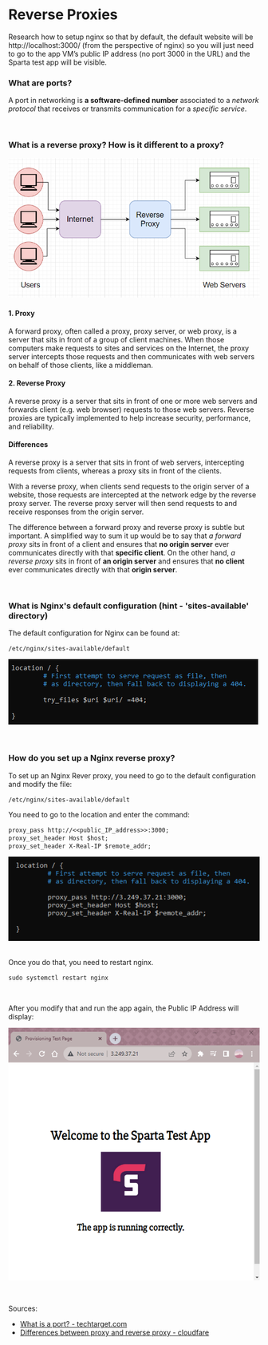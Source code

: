 # Reverse Proxies

Research how to setup nginx so that by default, the default website will be http://localhost:3000/ (from the perspective of nginx) so you will just need to go to the app VM’s public IP address (no port 3000 in the URL) and the Sparta test app will be visible.


### What are ports?
A port in networking is **a software-defined number** associated to a *network protocol* that receives or transmits communication for a *specific service*.

<br>

### What is a reverse proxy? How is it different to a proxy?

![AltText](Images/reverse_proxies_diagram.png)

#### 1. Proxy
A forward proxy, often called a proxy, proxy server, or web proxy, is a server that sits in front of a group of client machines. When those computers make requests to sites and services on the Internet, the proxy server intercepts those requests and then communicates with web servers on behalf of those clients, like a middleman.

#### 2. Reverse Proxy
A reverse proxy is a server that sits in front of one or more web servers and forwards client (e.g. web browser) requests to those web servers. Reverse proxies are typically implemented to help increase security, performance, and reliability.

#### Differences

A reverse proxy is a server that sits in front of web servers, intercepting requests from clients, whereas a proxy sits in front of the clients. 

With a reverse proxy, when clients send requests to the origin server of a website, those requests are intercepted at the network edge by the reverse proxy server. The reverse proxy server will then send requests to and receive responses from the origin server.

The difference between a forward proxy and reverse proxy is subtle but important. A simplified way to sum it up would be to say that *a forward proxy* sits in front of a client and ensures that **no origin server** ever communicates directly with that **specific client**. On the other hand, *a reverse proxy* sits in front of **an origin server** and ensures that **no client** ever communicates directly with that **origin server**.

<br>

### What is Nginx's default configuration (hint - 'sites-available' directory)
The default configuration for Nginx can be found at:
```
/etc/nginx/sites-available/default
```
![AltText](Images/default.png)

<br>

### How do you set up a Nginx reverse proxy?
To set up an Nginx Rever proxy, you need to go to the default configuration and modify the file:

```
/etc/nginx/sites-available/default
```

You need to go to the location and enter the command:


```
proxy_pass http://<<public_IP_address>>:3000;
proxy_set_header Host $host; 
proxy_set_header X-Real-IP $remote_addr;
```


![AltText](Images/command.png)
‌
<br>

Once you do that, you need to restart nginx.
```
sudo systemctl restart nginx
```
<br>

After you modify that and run the app again, the Public IP Address will display:

![AltText](Images/final_display.png)

<br>

Sources:
- [What is a port? - techtarget.com](https://www.techtarget.com/searchnetworking/definition/port)
- [Differences between proxy and reverse proxy - cloudfare](https://www.cloudflare.com/learning/cdn/glossary/reverse-proxy/)